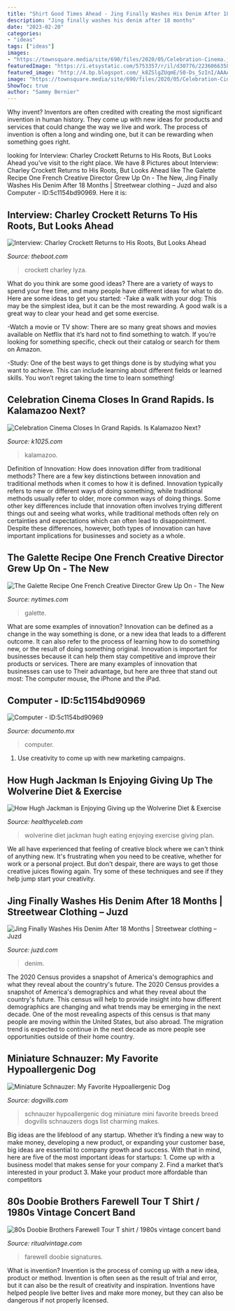 ```yaml
---
title: "Shirt Good Times Ahead - Jing Finally Washes His Denim After 18 Months"
description: "Jing finally washes his denim after 18 months"
date: "2023-02-20"
categories:
- "ideas"
tags: ["ideas"]
images:
- "https://townsquare.media/site/690/files/2020/05/Celebration-Cinema.jpg?w=1200&amp;h=0&amp;zc=1&amp;s=0&amp;a=t&amp;q=89"
featuredImage: "https://i.etsystatic.com/5753357/r/il/d30776/2236066358/il_fullxfull.2236066358_k9io.jpg"
featured_image: "http://4.bp.blogspot.com/_k8ZSlgZUqmE/S0-Ds_5zInI/AAAAAAAAAD0/y35hKRrxT4o/s400/8.JPG"
image: "https://townsquare.media/site/690/files/2020/05/Celebration-Cinema.jpg?w=1200&amp;h=0&amp;zc=1&amp;s=0&amp;a=t&amp;q=89"
ShowToc: true
author: "Sammy Bernier"
---
```



Why invent?
Inventors are often credited with creating the most significant invention in human history. They come up with new ideas for products and services that could change the way we live and work. The process of invention is often a long and winding one, but it can be rewarding when something goes right.

	

		
looking for Interview: Charley Crockett Returns to His Roots, But Looks Ahead you've visit to the right place. We have 8 Pictures about Interview: Charley Crockett Returns to His Roots, But Looks Ahead like The Galette Recipe One French Creative Director Grew Up On - The New, Jing Finally Washes His Denim After 18 Months | Streetwear clothing – Juzd and also Computer - ID:5c1154bd90969. Here it is:
		
    
## Interview: Charley Crockett Returns To His Roots, But Looks Ahead

<img loading=lazy src="https://townsquare.media/site/623/files/2019/09/1BA1A7CE-174E-48BE-A234-C6A5486FB916.jpeg?w=1200&amp;h=0&amp;zc=1&amp;s=0&amp;a=t&amp;q=89" onerror="this.onerror=null;this.src='https://tse1.mm.bing.net/th?id=OIP.sFTvQI-1GYiIusJQn9WXkAHaFb&amp;pid=15.1';" alt="Interview: Charley Crockett Returns to His Roots, But Looks Ahead">

_Source: theboot.com_

>crockett charley lyza. 

	

What do you think are some good ideas?
There are a variety of ways to spend your free time, and many people have different ideas for what to do. Here are some ideas to get you started: 
-Take a walk with your dog: This may be the simplest idea, but it can be the most rewarding. A good walk is a great way to clear your head and get some exercise. 

-Watch a movie or TV show: There are so many great shows and movies available on Netflix that it’s hard not to find something to watch. If you’re looking for something specific, check out their catalog or search for them on Amazon. 

-Study: One of the best ways to get things done is by studying what you want to achieve. This can include learning about different fields or learned skills. You won’t regret taking the time to learn something!

    
## Celebration Cinema Closes In Grand Rapids. Is Kalamazoo Next?

<img loading=lazy src="https://townsquare.media/site/690/files/2020/05/Celebration-Cinema.jpg?w=1200&amp;h=0&amp;zc=1&amp;s=0&amp;a=t&amp;q=89" onerror="this.onerror=null;this.src='https://tse4.mm.bing.net/th?id=OIP.-4Unb__mernNyMRIMIdHdAHaDW&amp;pid=15.1';" alt="Celebration Cinema Closes In Grand Rapids. Is Kalamazoo Next?">

_Source: k1025.com_

>kalamazoo. 

	

Definition of Innovation: How does innovation differ from traditional methods?
There are a few key distinctions between innovation and traditional methods when it comes to how it is defined. Innovation typically refers to new or different ways of doing something, while traditional methods usually refer to older, more common ways of doing things. Some other key differences include that innovation often involves trying different things out and seeing what works, while traditional methods often rely on certainties and expectations which can often lead to disappointment. Despite these differences, however, both types of innovation can have important implications for businesses and society as a whole.

    
## The Galette Recipe One French Creative Director Grew Up On - The New

<img loading=lazy src="https://static01.nyt.com/images/2020/04/19/t-magazine/16tmag-kerzon/16tmag-kerzon-videoSixteenByNine3000.jpg" onerror="this.onerror=null;this.src='https://tse4.mm.bing.net/th?id=OIP.UlznUj6ZjA396rPjxGxlbgHaEK&amp;pid=15.1';" alt="The Galette Recipe One French Creative Director Grew Up On - The New">

_Source: nytimes.com_

>galette. 

	

What are some examples of innovation?
Innovation can be defined as a change in the way something is done, or a new idea that leads to a different outcome. It can also refer to the process of learning how to do something new, or the result of doing something original. Innovation is important for businesses because it can help them stay competitive and improve their products or services. There are many examples of innovation that businesses can use to Their advantage, but here are three that stand out most: The computer mouse, the iPhone and the iPad.

    
## Computer - ID:5c1154bd90969

<img loading=lazy src="https://documento.mx/img/detail/5c1154bd90969.jpg" onerror="this.onerror=null;this.src='https://tse3.mm.bing.net/th?id=OIP.ixYyh16kVlx3Vxz9nHjvzAHaJ4&amp;pid=15.1';" alt="Computer - ID:5c1154bd90969">

_Source: documento.mx_

>computer. 

	

1. Use creativity to come up with new marketing campaigns.

    
## How Hugh Jackman Is Enjoying Giving Up The Wolverine Diet &amp; Exercise

<img loading=lazy src="http://healthyceleb.com/wp-content/uploads/2017/03/Hugh-Jackman-with-his-Wolverine-diet.jpg" onerror="this.onerror=null;this.src='https://tse3.mm.bing.net/th?id=OIP.lfHQwRu4aMjOjccSU2Gb_QHaHa&amp;pid=15.1';" alt="How Hugh Jackman is Enjoying Giving up the Wolverine Diet &amp; Exercise">

_Source: healthyceleb.com_

>wolverine diet jackman hugh eating enjoying exercise giving plan. 

	

We all have experienced that feeling of creative block where we can't think of anything new. It's frustrating when you need to be creative, whether for work or a personal project. But don't despair, there are ways to get those creative juices flowing again. Try some of these techniques and see if they help jump start your creativity.

    
## Jing Finally Washes His Denim After 18 Months | Streetwear Clothing – Juzd

<img loading=lazy src="http://4.bp.blogspot.com/_k8ZSlgZUqmE/S0-Ds_5zInI/AAAAAAAAAD0/y35hKRrxT4o/s400/8.JPG" onerror="this.onerror=null;this.src='https://tse4.mm.bing.net/th?id=OIP.uegAnw3Y5e7EVM5yEuFU2QAAAA&amp;pid=15.1';" alt="Jing Finally Washes His Denim After 18 Months | Streetwear clothing – Juzd">

_Source: juzd.com_

>denim. 

	

The 2020 Census provides a snapshot of America's demographics and what they reveal about the country's future.
The 2020 Census provides a snapshot of America's demographics and what they reveal about the country's future. This census will help to provide insight into how different demographics are changing and what trends may be emerging in the next decade. One of the most revealing aspects of this census is that many people are moving within the United States, but also abroad. The migration trend is expected to continue in the next decade as more people see opportunities outside of their home country.

    
## Miniature Schnauzer: My Favorite Hypoallergenic Dog

<img loading=lazy src="https://www.dogvills.com/wp-content/uploads/2015/04/mini-schnauzer-hypoallergenic-dog-731x1024.jpg" onerror="this.onerror=null;this.src='https://tse2.mm.bing.net/th?id=OIP.rHPrqn_VI7Umyq4SOvVQOgHaKX&amp;pid=15.1';" alt="Miniature Schnauzer: My Favorite Hypoallergenic Dog">

_Source: dogvills.com_

>schnauzer hypoallergenic dog miniature mini favorite breeds breed dogvills schnauzers dogs list charming makes. 

	

Big ideas are the lifeblood of any startup. Whether it’s finding a new way to make money, developing a new product, or expanding your customer base, big ideas are essential to company growth and success. With that in mind, here are five of the most important ideas for startups: 1. Come up with a business model that makes sense for your company 2. Find a market that’s interested in your product 3. Make your product more affordable than competitors 
    
## 80s Doobie Brothers Farewell Tour T Shirt / 1980s Vintage Concert Band

<img loading=lazy src="https://i.etsystatic.com/5753357/r/il/d30776/2236066358/il_fullxfull.2236066358_k9io.jpg" onerror="this.onerror=null;this.src='https://tse4.mm.bing.net/th?id=OIP.6jsM-GoUKEdLEnCkDSXHSAHaJ4&amp;pid=15.1';" alt="80s Doobie Brothers Farewell Tour T shirt / 1980s vintage concert band">

_Source: ritualvintage.com_

>farewell doobie signatures. 

	

What is invention?
Invention is the process of coming up with a new idea, product or method. Invention is often seen as the result of trial and error, but it can also be the result of creativity and inspiration. Inventions have helped people live better lives and make more money, but they can also be dangerous if not properly licensed.

